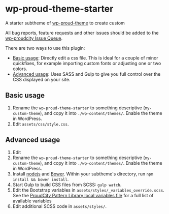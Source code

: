# wp-proud-theme-starter
A starter subtheme of [wp-proud-theme](https://github.com/proudcity/wp-proud-theme) to create custom 

All bug reports, feature requests and other issues should be added to the [wp-proudcity Issue Queue](https://github.com/proudcity/wp-proudcity/issues).

There are two ways to use this plugin:
* [Basic usage](#basic-usage): Directly edit a css file. This is ideal for a couple of minor quickfixes, for example importing custom fonts or adjusting one or two colors.
* [Advanced usage](#advanced-usage): Uses SASS and Gulp to give you full control over the CSS displayed on your site.


## Basic usage

1. Rename the `wp-proud-theme-starter` to something descriptive (`my-custom-theme`), and copy it into `./wp-content/themes/`.  Enable the theme in WordPress.
2. Edit `assets/css/style.css`.


## Advanced usage
1. Edit 
2. Rename the `wp-proud-theme-starter` to something descriptive (`my-custom-theme`), and copy it into `./wp-content/themes/`.  Enable the theme in WordPress.
3. Install [nodejs](https://nodejs.org/) and [Bower](http://bower.io). Within your subtheme's directory, run `npm install && bower install`.
4. Start Gulp to build CSS files from SCSS: `gulp watch`.
5. Edit the Bootstrap variables in `assets/styles/_variables_override.scss`.  See the [ProudCity Pattern Library local variables file](https://github.com/proudcity/proudcity-patterns/blob/master/app/pattern-scss/_local-variables.scss) for a full list of available variables
6. Edit additional SCSS code in `assets/styles/`.